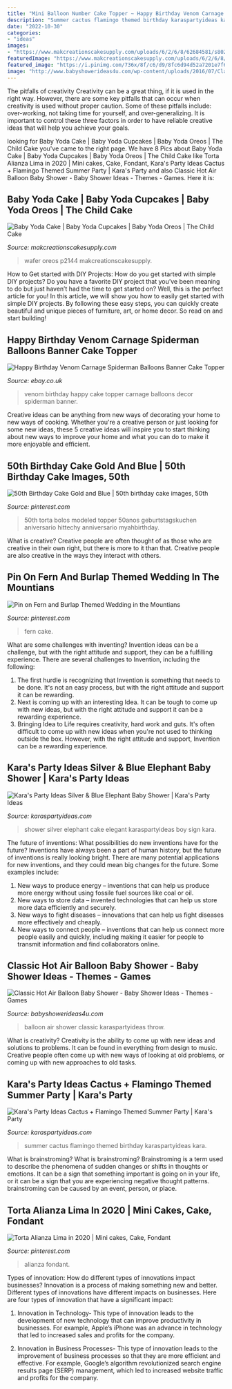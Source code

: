 ```yaml
---
title: "Mini Balloon Number Cake Topper ~ Happy Birthday Venom Carnage Spiderman Balloons Banner Cake Topper"
description: "Summer cactus flamingo themed birthday karaspartyideas kara"
date: "2022-10-30"
categories:
- "ideas"
images:
- "https://www.makcreationscakesupply.com/uploads/6/2/6/8/62684581/s802140317746636532_p2144_i88_w640.jpeg"
featuredImage: "https://www.makcreationscakesupply.com/uploads/6/2/6/8/62684581/s802140317746636532_p2144_i88_w640.jpeg"
featured_image: "https://i.pinimg.com/736x/8f/c6/d9/8fc6d94d52a7201e7f6b219bf376c44d.jpg"
image: "http://www.babyshowerideas4u.com/wp-content/uploads/2016/07/Classic-Hot-Air-Balloon-Baby-Shower-Coloring.jpg"
---
```



The pitfalls of creativity
Creativity can be a great thing, if it is used in the right way. However, there are some key pitfalls that can occur when creativity is used without proper caution. Some of these pitfalls include: over-working, not taking time for yourself, and over-generalizing. It is important to control these three factors in order to have reliable creative ideas that will help you achieve your goals.

	

		
looking for Baby Yoda Cake | Baby Yoda Cupcakes | Baby Yoda Oreos | The Child Cake you've came to the right page. We have 8 Pics about Baby Yoda Cake | Baby Yoda Cupcakes | Baby Yoda Oreos | The Child Cake like Torta Alianza Lima in 2020 | Mini cakes, Cake, Fondant, Kara&#039;s Party Ideas Cactus + Flamingo Themed Summer Party | Kara&#039;s Party and also Classic Hot Air Balloon Baby Shower - Baby Shower Ideas - Themes - Games. Here it is:
		
    
## Baby Yoda Cake | Baby Yoda Cupcakes | Baby Yoda Oreos | The Child Cake

<img loading=lazy src="https://www.makcreationscakesupply.com/uploads/6/2/6/8/62684581/s802140317746636532_p2144_i88_w640.jpeg" onerror="this.onerror=null;this.src='https://tse4.mm.bing.net/th?id=OIP.d21e3bjB-6KPE_MT-iLbSQHaHa&amp;pid=15.1';" alt="Baby Yoda Cake | Baby Yoda Cupcakes | Baby Yoda Oreos | The Child Cake">

_Source: makcreationscakesupply.com_

>wafer oreos p2144 makcreationscakesupply. 

	

How to Get started with DIY Projects: How do you get started with simple DIY projects?
Do you have a favorite DIY project that you’ve been meaning to do but just haven’t had the time to get started on? Well, this is the perfect article for you! In this article, we will show you how to easily get started with simple DIY projects. By following these easy steps, you can quickly create beautiful and unique pieces of furniture, art, or home decor. So read on and start building!

    
## Happy Birthday Venom Carnage Spiderman Balloons Banner Cake Topper

<img loading=lazy src="https://i.ebayimg.com/00/s/MTAwMFgxMDAw/z/jhQAAOSw5N5ffsGm/$_3.JPG" onerror="this.onerror=null;this.src='https://tse3.mm.bing.net/th?id=OIP.aUXooe7O3LZkJoxHfedyqQHaHa&amp;pid=15.1';" alt="Happy Birthday Venom Carnage Spiderman Balloons Banner Cake Topper">

_Source: ebay.co.uk_

>venom birthday happy cake topper carnage balloons decor spiderman banner. 

	

Creative ideas can be anything from new ways of decorating your home to new ways of cooking. Whether you're a creative person or just looking for some new ideas, these 5 creative ideas will inspire you to start thinking about new ways to improve your home and what you can do to make it more enjoyable and efficient.

    
## 50th Birthday Cake Gold And Blue | 50th Birthday Cake Images, 50th

<img loading=lazy src="https://i.pinimg.com/736x/6f/26/01/6f2601f39a58cb078aa647605a5fd6cc.jpg" onerror="this.onerror=null;this.src='https://tse4.mm.bing.net/th?id=OIP.PYLXVEwHGyXjAf7Jgo2Z5QHaK_&amp;pid=15.1';" alt="50th Birthday Cake Gold and Blue | 50th birthday cake images, 50th">

_Source: pinterest.com_

>50th torta bolos modeled topper 50anos geburtstagskuchen aniversario hittechy anniversario myahbirthday. 

	

What is creative?
Creative people are often thought of as those who are creative in their own right, but there is more to it than that. Creative people are also creative in the ways they interact with others.

    
## Pin On Fern And Burlap Themed Wedding In The Mountians

<img loading=lazy src="https://i.pinimg.com/originals/b4/b3/d6/b4b3d6cb52b83d9eab648afa3caecec2.jpg" onerror="this.onerror=null;this.src='https://tse1.mm.bing.net/th?id=OIP.azhxf4GvF7rT-6Mqy5D_zgHaLH&amp;pid=15.1';" alt="Pin on Fern and Burlap Themed Wedding in the Mountians">

_Source: pinterest.com_

>fern cake. 

	

What are some challenges with inventing?
Invention ideas can be a challenge, but with the right attitude and support, they can be a fulfilling experience. There are several challenges to Invention, including the following:
1. The first hurdle is recognizing that Invention is something that needs to be done. It's not an easy process, but with the right attitude and support it can be rewarding.
2. Next is coming up with an interesting Idea. It can be tough to come up with new ideas, but with the right attitude and support it can be a rewarding experience. 
3. Bringing Idea to Life requires creativity, hard work and guts. It's often difficult to come up with new ideas when you're not used to thinking outside the box. However, with the right attitude and support, Invention can be a rewarding experience.

    
## Kara&#039;s Party Ideas Silver &amp; Blue Elephant Baby Shower | Kara&#039;s Party Ideas

<img loading=lazy src="https://karaspartyideas.com/wp-content/uploads/2018/05/Silver-Blue-Elephant-Baby-Shower-via-Karas-Party-Ideas-KarasPartyIdeas.com18.jpg" onerror="this.onerror=null;this.src='https://tse3.mm.bing.net/th?id=OIP.ayOnbtdsT2PFP6WEG1HAegHaE8&amp;pid=15.1';" alt="Kara&#039;s Party Ideas Silver &amp; Blue Elephant Baby Shower | Kara&#039;s Party Ideas">

_Source: karaspartyideas.com_

>shower silver elephant cake elegant karaspartyideas boy sign kara. 

	

The future of inventions: What possibilities do new inventions have for the future?
Inventions have always been a part of human history, but the future of inventions is really looking bright. There are many potential applications for new inventions, and they could mean big changes for the future. Some examples include:
1. New ways to produce energy – inventions that can help us produce more energy without using fossile fuel sources like coal or oil.
2. New ways to store data – invented technologies that can help us store more data efficiently and securely.
3. New ways to fight diseases – innovations that can help us fight diseases more effectively and cheaply.
4. New ways to connect people – inventions that can help us connect more people easily and quickly, including making it easier for people to transmit information and find collaborators online.

    
## Classic Hot Air Balloon Baby Shower - Baby Shower Ideas - Themes - Games

<img loading=lazy src="http://www.babyshowerideas4u.com/wp-content/uploads/2016/07/Classic-Hot-Air-Balloon-Baby-Shower-Coloring.jpg" onerror="this.onerror=null;this.src='https://tse4.mm.bing.net/th?id=OIP.2uU8vTS15nCr-p10Di5RwwHaLJ&amp;pid=15.1';" alt="Classic Hot Air Balloon Baby Shower - Baby Shower Ideas - Themes - Games">

_Source: babyshowerideas4u.com_

>balloon air shower classic karaspartyideas throw. 

	

What is creativity?
Creativity is the ability to come up with new ideas and solutions to problems. It can be found in everything from design to music. Creative people often come up with new ways of looking at old problems, or coming up with new approaches to old tasks.

    
## Kara&#039;s Party Ideas Cactus + Flamingo Themed Summer Party | Kara&#039;s Party

<img loading=lazy src="https://karaspartyideas.com/wp-content/uploads/2016/09/Cactus-Flamingo-Themed-Summer-Party-via-Karas-Party-Ideas-KarasPartyIdeas.com16.jpg" onerror="this.onerror=null;this.src='https://tse1.mm.bing.net/th?id=OIP.E9YkDz0kqkeiA3q5clbMhAHaLH&amp;pid=15.1';" alt="Kara&#039;s Party Ideas Cactus + Flamingo Themed Summer Party | Kara&#039;s Party">

_Source: karaspartyideas.com_

>summer cactus flamingo themed birthday karaspartyideas kara. 

	

What is brainstroming?
What is brainstroming? Brainstroming is a term used to describe the phenomena of sudden changes or shifts in thoughts or emotions. It can be a sign that something important is going on in your life, or it can be a sign that you are experiencing negative thought patterns. brainstroming can be caused by an event, person, or place.

    
## Torta Alianza Lima In 2020 | Mini Cakes, Cake, Fondant

<img loading=lazy src="https://i.pinimg.com/736x/8f/c6/d9/8fc6d94d52a7201e7f6b219bf376c44d.jpg" onerror="this.onerror=null;this.src='https://tse4.mm.bing.net/th?id=OIP.GaP9USCVtkwJeTF0VEwkkwHaK4&amp;pid=15.1';" alt="Torta Alianza Lima in 2020 | Mini cakes, Cake, Fondant">

_Source: pinterest.com_

>alianza fondant. 

	

Types of innovation: How do different types of innovations impact businesses?
Innovation is a process of making something new and better. Different types of innovations have different impacts on businesses. Here are four types of innovation that have a significant impact:
1. Innovation in Technology- This type of innovation leads to the development of new technology that can improve productivity in businesses. For example, Apple’s iPhone was an advance in technology that led to increased sales and profits for the company.

2. Innovation in Business Processes- This type of innovation leads to the improvement of business processes so that they are more efficient and effective. For example, Google’s algorithm revolutionized search engine results page (SERP) management, which led to increased website traffic and profits for the company.


